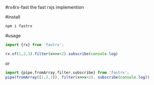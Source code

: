 #rx4rx-fast
the fast rxjs implemention

#install

```bash
npm i fastrx
```

#usage

```js
import {rx} from 'fastrx';

rx.of(1,2,3).filter(x=>x<2).subscribe(console.log)
```

or

```js
import {pipe,fromArray,filter,subscribe} from 'fastrx';
pipe(fromArray([1,2,3]), filter(x=>x<2), subscribe(console.log))
```